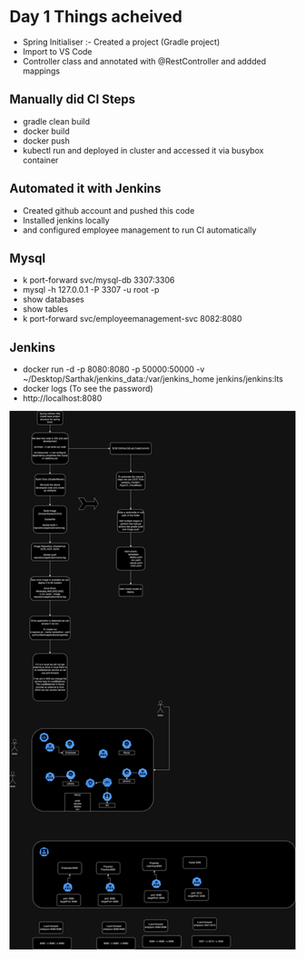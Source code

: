 # Day 1 Things acheived

- Spring Initialiser :- Created a project (Gradle project)
- Import to VS Code
- Controller class and annotated with @RestController and addded mappings

## Manually did CI Steps

- gradle clean build
- docker build
- docker push
- kubectl run and deployed in cluster and accessed it via busybox container

## Automated it with Jenkins

- Created github account and pushed this code
- Installed jenkins locally
- and configured employee management to run CI automatically

## Mysql

- k port-forward svc/mysql-db 3307:3306
- mysql -h 127.0.0.1 -P 3307 -u root -p
- show databases
- show tables
- k port-forward svc/employeemanagement-svc 8082:8080

## Jenkins

- docker run -d -p 8080:8080 -p 50000:50000 -v ~/Desktop/Sarthak/jenkins_data:/var/jenkins_home jenkins/jenkins:lts
- docker logs (To see the password)
- http://localhost:8080



![learningNotes](artefacts/learningNotes.png)